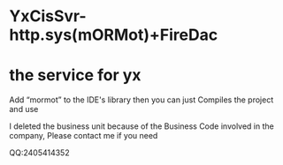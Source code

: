 # YxCisSvr-http.sys(mORMot)+FireDac
# the service for yx
Add “mormot” to the IDE's library then you can just Compiles the project and use 

I deleted the business unit because of the Business Code involved in the company, Please contact me if you need 

QQ:2405414352

